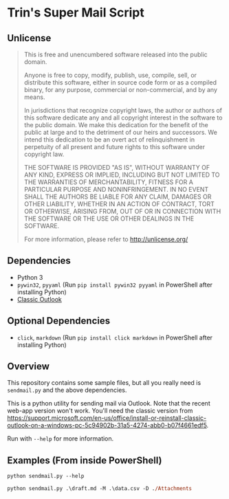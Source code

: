 # Trin\'s Super Mail Script
## Unlicense
> This is free and unencumbered software released into the public domain.
> 
> Anyone is free to copy, modify, publish, use, compile, sell, or distribute this software, either in source code form or as a compiled binary, for any purpose, commercial or non-commercial, and by any means.
> 
> In jurisdictions that recognize copyright laws, the author or authors of this software dedicate any and all copyright interest in the software to the public domain. We make this dedication for the benefit of the public at large and to the detriment of our heirs and successors. We intend this dedication to be an overt act of relinquishment in perpetuity of all present and future rights to this software under copyright law.
>
> THE SOFTWARE IS PROVIDED "AS IS", WITHOUT WARRANTY OF ANY KIND, EXPRESS OR IMPLIED, INCLUDING BUT NOT LIMITED TO THE WARRANTIES OF MERCHANTABILITY, FITNESS FOR A PARTICULAR PURPOSE AND NONINFRINGEMENT. IN NO EVENT SHALL THE AUTHORS BE LIABLE FOR ANY CLAIM, DAMAGES OR OTHER LIABILITY, WHETHER IN AN ACTION OF CONTRACT, TORT OR OTHERWISE, ARISING FROM, OUT OF OR IN CONNECTION WITH THE SOFTWARE OR THE USE OR OTHER DEALINGS IN THE SOFTWARE.
> 
> For more information, please refer to <http://unlicense.org/>

## Dependencies
+ Python 3
+ `pywin32`, `pyyaml` (Run `pip install pywin32 pyyaml` in PowerShell after installing Python)
+ [Classic Outlook](https://support.microsoft.com/en-us/office/install-or-reinstall-classic-outlook-on-a-windows-pc-5c94902b-31a5-4274-abb0-b07f4661edf5)

## Optional Dependencies
+ `click`, `markdown` (Run `pip install click markdown` in PowerShell after installing Python)

## Overview
This repository contains some sample files, but all you really need is `sendmail.py` and the above dependencies.

This is a python utility for sending mail via Outlook. Note that the recent web-app version won't work.
You'll need the classic version from https://support.microsoft.com/en-us/office/install-or-reinstall-classic-outlook-on-a-windows-pc-5c94902b-31a5-4274-abb0-b07f4661edf5.

Run with `--help` for more information.

## Examples (From inside PowerShell)
```ps
python sendmail.py --help
```

```ps
python sendmail.py .\draft.md -M .\data.csv -D ./Attachments
```
